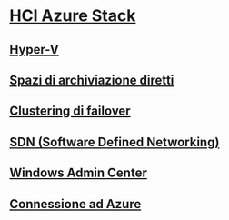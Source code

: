 # [HCI Azure Stack](index.md)
## [Hyper-V](../virtualization/hyper-v/index.md)
## [Spazi di archiviazione diretti](../storage/storage-spaces/storage-spaces-direct-overview.md)
## [Clustering di failover](../failover-clustering/failover-clustering-overview.md)
## [SDN (Software Defined Networking)](https://docs.microsoft.com/windows-server/networking/sdn/)
## [Windows Admin Center](../manage/windows-admin-center/overview.md)
## [Connessione ad Azure](../azure-hybrid-services/index.md)